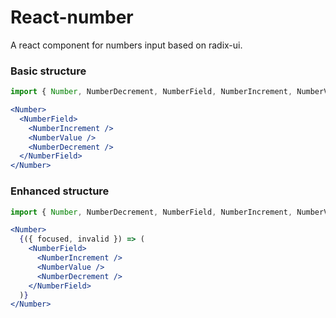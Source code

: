 # React-number

A react component for numbers input based on radix-ui.

### Basic structure

```jsx
import { Number, NumberDecrement, NumberField, NumberIncrement, NumberValue } from './Number';

<Number>
  <NumberField>
    <NumberIncrement />
    <NumberValue />
    <NumberDecrement />
  </NumberField>
</Number>
```

### Enhanced structure

```jsx
import { Number, NumberDecrement, NumberField, NumberIncrement, NumberValue } from './Number';

<Number>
  {({ focused, invalid }) => (
    <NumberField>
      <NumberIncrement />
      <NumberValue />
      <NumberDecrement />
    </NumberField>
  )}
</Number>
```

